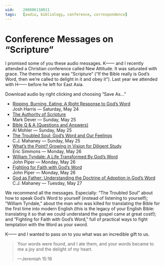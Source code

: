 ```yaml
---
uid:	200806110011
tags:   [audio, bibliology, conference, correspondence]
---
```

  
# Conference Messages on “Scripture”

I promised some of you these audio messages. K—— and I recently attended a Christian conference called New Attitude. It was saturated with grace. The theme this year was “Scripture” (“If the Bible really is God’s Word, then we’re called to delight in it and obey it”). Last year we attended with H—— before he left for East Asia.

Download audio by right clicking and choosing “Save As…”

- [Ripping, Burning, Eating: A Right Response to God’s Word](http://sgm.edgeboss.net/download/sgm/na/2008/na08-session1.mp3)  
	Josh Harris — Saturday, May 24
- [The Authority of Scripture](http://sgm.edgeboss.net/download/sgm/na/2008/na08-session2.mp3)  
	Mark Dever — Sunday, May 25
- [Bible Q & A (Questions and Answers)](http://sgm.edgeboss.net/download/sgm/na/2008/na08-session3.mp3)  
	Al Mohler — Sunday, May 25
- [The Troubled Soul: God’s Word and Our Feelings](http://sgm.edgeboss.net/download/sgm/na/2008/na08-session4.mp3)  
	C.J. Mahaney — Sunday, May 25
- [What’s the Point? Growing in Vision for Diligent Study](http://sgm.edgeboss.net/download/sgm/na/2008/na08-session5.mp3)  
	Eric Simmons — Monday, May 26
- [William Tyndale: A Life Transformed By God’s Word](http://sgm.edgeboss.net/download/sgm/na/2008/na08-session6.mp3)  
	John Piper — Monday, May 26
- [Fighting for Faith with God’s Word](http://sgm.edgeboss.net/download/sgm/na/2008/na08-session7.mp3)  
	John Piper — Monday, May 26
- [God as Father: Understanding the Doctrine of Adoption in God’s Word](http://sgm.edgeboss.net/download/sgm/na/2008/na08-session8.mp3)  
	C.J. Mahaney — Tuesday, May 27

We recommend all the messages. Especially: “The Troubled Soul” about how to speak God’s Word to yourself (instead of listening to yourself); “William Tyndale,” about the man who was killed for translating the Bible for the first time into modern English (this is the legacy of your English Bible: translating it so that we could understand the gospel came at great cost!); and “Fighting for Faith with God’s Word,” full of practical ways to fight temptation with the Word as your sword.

K—— and I wanted to pass on to you what was an incredible gift to us.

> Your words were found, and I ate them, and your words became to me a joy and the delight of my heart.
> 
> —Jeremiah 15:16
